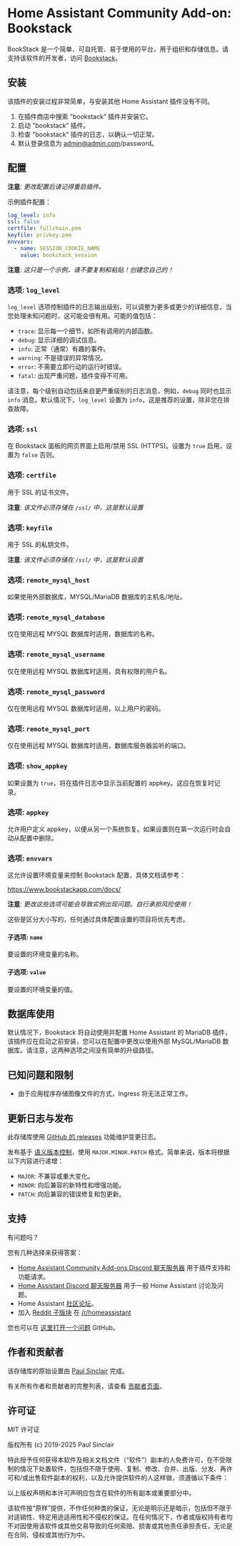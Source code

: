 # Home Assistant Community Add-on: Bookstack

BookStack 是一个简单、可自托管、易于使用的平台，用于组织和存储信息。请支持该软件的开发者，访问 [Bookstack]。

## 安装

该插件的安装过程非常简单，与安装其他 Home Assistant 插件没有不同。

1. 在插件商店中搜索 "bookstack" 插件并安装它。
1. 启动 "bookstack" 插件。
1. 检查 "bookstack" 插件的日志，以确认一切正常。
1. 默认登录信息为 admin@admin.com/password。

## 配置

**注意**: _更改配置后请记得重启插件。_

示例插件配置：

```yaml
log_level: info
ssl: false
certfile: fullchain.pem
keyfile: privkey.pem
envvars:
  - name: SESSION_COOKIE_NAME
    value: bookstack_session
```

**注意**: _这只是一个示例，请不要复制和粘贴！创建您自己的！_

### 选项: `log_level`

`log_level` 选项控制插件的日志输出级别，可以调整为更多或更少的详细信息，当您处理未知问题时，这可能会很有用。可能的值包括：

- `trace`: 显示每一个细节，如所有调用的内部函数。
- `debug`: 显示详细的调试信息。
- `info`: 正常（通常）有趣的事件。
- `warning`: 不是错误的异常情况。
- `error`: 不需要立即行动的运行时错误。
- `fatal`: 出现严重问题，插件变得不可用。

请注意，每个级别自动包括来自更严重级别的日志消息，例如，`debug` 同时也显示 `info` 消息。默认情况下，`log_level` 设置为 `info`，这是推荐的设置，除非您在排查故障。

### 选项: `ssl`

在 Bookstack 面板的网页界面上启用/禁用 SSL (HTTPS)。设置为 `true` 启用，设置为 `false` 否则。

### 选项: `certfile`

用于 SSL 的证书文件。

**注意**: _该文件必须存储在 `/ssl/` 中，这是默认设置_

### 选项: `keyfile`

用于 SSL 的私钥文件。

**注意**: _该文件必须存储在 `/ssl/` 中，这是默认设置_

### 选项: `remote_mysql_host`

如果使用外部数据库，MYSQL/MariaDB 数据库的主机名/地址。

### 选项: `remote_mysql_database`

仅在使用远程 MYSQL 数据库时适用，数据库的名称。

### 选项: `remote_mysql_username`

仅在使用远程 MYSQL 数据库时适用，具有权限的用户名。

### 选项: `remote_mysql_password`

仅在使用远程 MYSQL 数据库时适用，以上用户的密码。

### 选项: `remote_mysql_port`

仅在使用远程 MYSQL 数据库时适用，数据库服务器监听的端口。

### 选项: `show_appkey`

如果设置为 `true`，将在插件日志中显示当前配置的 appkey。这应在恢复时记录。

### 选项: `appkey`

允许用户定义 appkey，以便从另一个系统恢复。如果设置则在第一次运行时会自动从配置中删除。

### 选项: `envvars`

这允许设置环境变量来控制 Bookstack 配置，具体文档请参考：

<https://www.bookstackapp.com/docs/>

**注意**: _更改这些选项可能会导致实例出现问题。自行承担风险使用！_

这些是区分大小写的，任何通过具体配置设置的项目将优先考虑。

#### 子选项: `name`

要设置的环境变量的名称。

#### 子选项: `value`

要设置的环境变量的值。

## 数据库使用

默认情况下，Bookstack 将自动使用并配置 Home Assistant 的 MariaDB 插件，该插件应在启动之前安装，您可以在配置中更改以使用外部 MySQL/MariaDB 数据库。请注意，这两种选项之间没有简单的升级路径。

## 已知问题和限制

- 由于应用程序存储图像文件的方式，Ingress 将无法正常工作。

## 更新日志与发布

此存储库使用 [GitHub 的 releases][releases] 功能维护变更日志。

发布基于 [语义版本控制][semver]，使用 `MAJOR.MINOR.PATCH` 格式。简单来说，版本将根据以下内容进行递增：

- `MAJOR`: 不兼容或重大变化。
- `MINOR`: 向后兼容的新特性和增强功能。
- `PATCH`: 向后兼容的错误修复和包更新。

## 支持

有问题吗？

您有几种选择来获得答案：

- [Home Assistant Community Add-ons Discord 聊天服务器][discord] 用于插件支持和功能请求。
- [Home Assistant Discord 聊天服务器][discord-ha] 用于一般 Home Assistant 讨论及问题。
- Home Assistant [社区论坛][forum]。
- 加入 [Reddit 子版块][reddit] 在 [/r/homeassistant][reddit]

您也可以在 [这里打开一个问题][issue] GitHub。

## 作者和贡献者

该存储库的原始设置由 [Paul Sinclair][sinclairpaul] 完成。

有关所有作者和贡献者的完整列表，请查看 [贡献者页面][contributors]。

## 许可证

MIT 许可证

版权所有 (c) 2019-2025 Paul Sinclair

特此授予任何获得本软件及相关文档文件（“软件”）副本的人免费许可，在不受限制的情况下处置软件，包括但不限于使用、复制、修改、合并、出版、分发、再许可和/或出售软件副本的权利，以及允许提供软件的人这样做，须遵循以下条件：

以上版权声明和本许可声明应包含在软件的所有副本或重要部分中。

该软件按“原样”提供，不作任何种类的保证，无论是明示还是暗示，包括但不限于对适销性、特定用途适用性和不侵权的保证。在任何情况下，作者或版权持有者均不对因使用该软件或其他交易导致的任何索赔、损害或其他责任承担责任，无论是在合同、侵权或其他行为中。

[bookstack]: https://www.bookstackapp.com/
[contributors]: https://github.com/hassio-addons/addon-bookstack/graphs/contributors
[discord-ha]: https://discord.gg/c5DvZ4e
[discord]: https://discord.me/hassioaddons
[forum]: https://community.home-assistant.io/t/community-hass-io-xxxxx/xxxxx
[sinclairpaul]: https://github.com/sinclairpaul
[issue]: https://github.com/hassio-addons/addon-bookstack/issues
[reddit]: https://reddit.com/r/homeassistant
[releases]: https://github.com/hassio-addons/addon-bookstack/releases
[semver]: http://semver.org/spec/v2.0.0